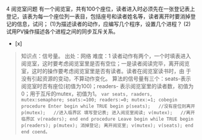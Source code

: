 4
阅览室问题
有一个阅览室，共有100个座位，读者进入时必须先在一张登记表上登记，该表为每一个座位列一表目，包括座号和读者姓名等，读者离开时要消掉登记的信息，试问；
(1)为描述读者的动作，应编写几个程序，设置几个进程？
(2)试用PV操作描述各个进程之间的同步互斥关系。
- [x]  

> 知识点：信号量。
> 出处：网络
> 难度：1
> 读者动作有两个，一个时填表进入阅览室，这时要考虑阅览室里是否有空位；一是读者阅读完毕，离开阅览室，这时的操作要考虑阅览室里是否有读者。读者在阅览室读书时，由
> 于没有引起资源的变动，不算动作变化。 算法的信号量有三个：seats-表示阅览室时否有座位(初值为100)；readers-
> 表示阅览室里的读者数，初值为0；用于互斥的mutex，初值为1。
>     ```
>     var seats, raaders, mutex:semaphore;
>         seats:=100;
>         readers:=0;
>         mutex:=1;
>     cobegin
>        procedure Enter
>        begin
>            while TRUE
>            begin
>                p(seats);   //没有座位则离开
>                p(mutex);   //进入临界区
>                填写登记表;
>                进入阅览室阅读;
>                v(mutex);   //离开临界区 v(readers);
>            end
>        end
>        procedure Leave
>        begin
>            while TRUE
>            begin
>                p(readers);
>                p(mutex);
>                消掉登记;
>                离开阅览室;
>                v(mutex);
>                v(seats);
>            end
>        end
>     coend。
>     ```
>     
